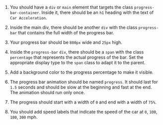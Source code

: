 1. You should have a `div` or `main` element that targets the class `progress-bar-container`. Inside it, there should be an `h1` heading with the text of `Car Acceleration`.


1. Inside the main div, there should be another `div` with the class `progress-bar` that contains the full width of the progress bar.

2. Your progress bar should be `800px` wide and `25px` high. 
   
3. Inside the `progress-bar` `div`, there should be a `span` with the class `percentage` that represents the actual progress of the bar. Set the appropriate display type to the `span` class to adapt it to the parent.

4. Add a background color to the progress percentage to make it visible.

5. The progress bar animation should be named `progress`. It should last for `1.5` seconds and should be slow at the beginning and fast at the end. The animation should run only once.

6. The progress should start with a width of `0` and end with a width of `75%`.

7. You should add speed labels that indicate the speed of the car at `0`, `100`, `180`, `300` mph.